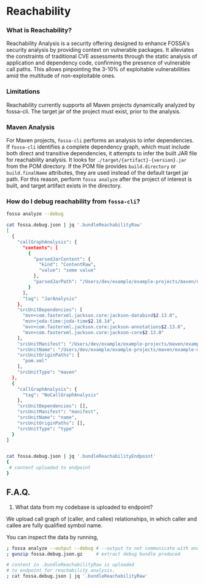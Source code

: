 # Reachability

### What is Reachability?
Reachability Analysis is a security offering designed to enhance FOSSA's security analysis by providing context on vulnerable packages. It alleviates the constraints of traditional CVE assessments through the static analysis of application and dependency code, confirming the presence of vulnerable call paths. This allows pinpointing the 3-10% of exploitable vulnerabilities amid the multitude of non-exploitable ones.

### Limitations
Reachability currently supports all Maven projects dynamically analyzed by fossa-cli. The target jar of the project must exist, prior to the analysis.

### Maven Analysis

For Maven projects, `fossa-cli` performs an analysis to infer dependencies. If `fossa-cli` identifies a complete dependency graph, which must include both direct and transitive dependencies, it attempts to infer the built JAR file for reachability analysis. It looks for `./target/{artifact}-{version}.jar` from the POM directory. If the POM file provides `build.directory` or `build.finalName` attributes, they are used instead of the default target jar path. For this reason, perform `fossa analyze` after the project of interest is built, and target artifact exists in the directory.

### How do I debug reachability from `fossa-cli`?

```bash
fossa analyze --debug

cat fossa.debug.json | jq '.bundleReachabilityRaw'
[
  {
    "callGraphAnalysis": {
      "contents": [
        {
          "parsedJarContent": {
            "kind": "ContentRaw",
            "value": "some value"
          },
          "parsedJarPath": "/Users/dev/example/example-projects/maven/example-maven-project/target/example-artifact-1.1.jar"
        }
      ],
      "tag": "JarAnalysis"
    },
    "srcUnitDependencies": [
      "mvn+com.fasterxml.jackson.core:jackson-databind$2.13.0",
      "mvn+joda-time:joda-time$2.10.14",
      "mvn+com.fasterxml.jackson.core:jackson-annotations$2.13.0",
      "mvn+com.fasterxml.jackson.core:jackson-core$2.13.0"
    ],
    "srcUnitManifest": "/Users/dev/example/example-projects/maven/example-maven-project/",
    "srcUnitName": "/Users/dev/example/example-projects/maven/example-maven-project/",
    "srcUnitOriginPaths": [
      "pom.xml"
    ],
    "srcUnitType": "maven"
  },
  {
    "callGraphAnalysis": {
      "tag": "NoCallGraphAnalysis"
    },
    "srcUnitDependencies": [],
    "srcUnitManifest": "manifest",
    "srcUnitName": "name",
    "srcUnitOriginPaths": [],
    "srcUnitType": "type"
  }
]


cat fossa.debug.json | jq '.bundleReachabilityEndpoint'
{
 # content uploaded to endpoint
}
```

<!-- 
## How do I debug reachability from endpoint?

```bash
# get what we sent to endpoint
cat fossa.debug.json | jq '.bundleReachabilityEndpoint' > rawReachabilityJob.json

# run job in explain mode
yarn repl
explainReachability('rawReachabilityJob.json')

# [1] I was provided 'rawReachabilityJob.json'
# [2] I'm parsing file: 'rawReachabilityJob.json'
# [3] I found [X] reachability units
# [4] Working on [0] reachability unit
# -- 
# {
#   ....  
# }
#
```
-->

## F.A.Q. 

1. What data from my codebase is uploaded to endpoint?

We upload call graph of (caller, and callee) relationships, in which
caller and callee are fully qualified symbol name. 

You can inspect the data by running, 

```bash
; fossa analyze --output --debug # --output to not communicate with endpoint
; gunzip fossa.debug.json.gz     # extract debug bundle produced

# content in .bundleReachabilityRaw is uploaded
# to endpoint for reachability analysis.
; cat fossa.debug.json | jq '.bundleReachabilityRaw'
```
